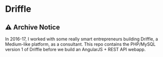 # Driffle

## ⚠️ Archive Notice

In 2016-17, I worked with some really smart entrepreneurs building Driffle, a Medium-like platform, as a consultant. This repo contains the PHP/MySQL version 1 of Driffle before we build an AngularJS + REST API webapp.
